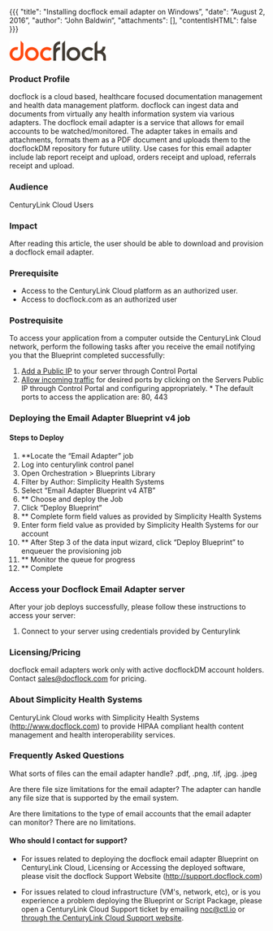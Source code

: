 {{{
  "title": "Installing docflock email adapter on Windows”,
  "date": “August 2, 2016”,
  "author": “John Baldwin“,
  "attachments": [],
  "contentIsHTML": false
}}}

![docflock logo](../../images/docflock-logo.png)

### Product Profile

docflock is a cloud based, healthcare focused documentation management and health data management platform.  docflock can ingest data and documents from virtually any health information system via various adapters.  The docflock email adapter is a service that allows for email accounts to be watched/monitored.  The adapter takes in emails and attachments, formats them as a PDF document and uploads them to the docflockDM repository for future utility.  Use cases for this email adapter include lab report receipt and upload, orders receipt and upload, referrals receipt and upload.



### Audience
CenturyLink Cloud Users

### Impact
After reading this article, the user should be able to download and provision a docflock email adapter.


### Prerequisite
- Access to the CenturyLink Cloud platform as an authorized user.
- Access to docflock.com as an authorized user

### Postrequisite

To access your application from a computer outside the CenturyLink Cloud network, perform the following tasks after you receive the email notifying you that the Blueprint completed successfully:
  1. [Add a Public IP](../Network/how-to-add-public-ip-to-virtual-machine.md) to your server through Control Portal
  2. [Allow incoming traffic](../Network/how-to-add-public-ip-to-virtual-machine.md) for desired ports by clicking on the Servers Public IP through Control Portal and configuring appropriately.
    * The default ports to access the application are: 80, 443

### Deploying the Email Adapter Blueprint v4 job

#### Steps to Deploy
1. **Locate the “Email Adapter” job
  1. Log into centurylink control panel
  2. Open Orchestration > Blueprints Library
  3. Filter by Author: Simplicity Health Systems
  4. Select “Email Adapter Blueprint v4 ATB”
2. ** Choose and deploy the Job
  1. Click “Deploy Blueprint”
3. ** Complete form field values as provided by Simplicity Health Systems
  1. Enter form field value as provided by Simplicity Health Systems for our account
  2. ** After Step 3 of the data input wizard, click “Deploy Blueprint” to enqueuer the provisioning job
4. ** Monitor the queue for progress
5. ** Complete

### Access your Docflock Email Adapter server
After your job deploys successfully, please follow these instructions to access your server:
  1. Connect to your server using credentials provided by Centurylink

### Licensing/Pricing
docflock email adapters work only with active docflockDM account holders.  Contact sales@docflock.com for pricing.

### About Simplicity Health Systems
CenturyLink Cloud works with Simplicity Health Systems (http://www.docflock.com) to provide HIPAA compliant health content management and health interoperability services.


### Frequently Asked Questions
What sorts of files can the email adapter handle?
.pdf, .png, .tif, .jpg. .jpeg

Are there file size limitations for the email adapter?
The adapter can handle any file size that is supported by the email system.  

Are there limitations to the type of email accounts that the email adapter can monitor?
There are no limitations.


#### Who should I contact for support?
* For issues related to deploying the docflock email adapter Blueprint on CenturyLink Cloud, Licensing or Accessing the deployed software, please visit the docflock Support Website (http://support.docflock.com)

* For issues related to cloud infrastructure (VM's, network, etc), or is you experience a problem deploying the Blueprint or Script Package, please open a CenturyLink Cloud Support ticket by emailing [noc@ctl.io](mailto:noc@ctl.io) or [through the CenturyLink Cloud Support website](https://t3n.zendesk.com/tickets/new).
